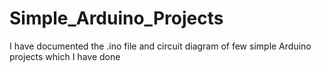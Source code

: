 # Simple_Arduino_Projects
I have documented the .ino file and circuit diagram of few simple Arduino projects which I have done
